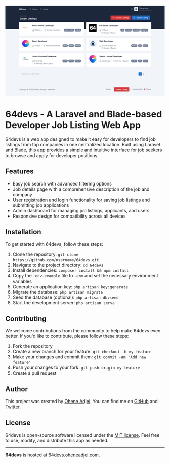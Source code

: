 <p align="center"><a href="https://64devs.oheneadjei.com" target="_blank"><img src="/public/64devs-preview.png" alt="64Devs Preview"></a></p>



<!-- ![64devs website](/public/64devs-preview.png) -->

# 64devs - A Laravel and Blade-based Developer Job Listing Web App

64devs is a web app designed to make it easy for developers to find job listings from top companies in one centralized location. Built using Laravel and Blade, this app provides a simple and intuitive interface for job seekers to browse and apply for developer positions.



## Features

- Easy job search with advanced filtering options
- Job details page with a comprehensive description of the job and company
- User registration and login functionality for saving job listings and submitting job applications
- Admin dashboard for managing job listings, applicants, and users
- Responsive design for compatibility across all devices

## Installation

To get started with 64devs, follow these steps:

1. Clone the repository: `git clone https://github.com/username/64devs.git`
2. Navigate to the project directory: `cd 64devs`
3. Install dependencies: `composer install && npm install`
4. Copy the `.env.example` file to `.env` and set the necessary environment variables
5. Generate an application key: `php artisan key:generate`
6. Migrate the database: `php artisan migrate`
7. Seed the database (optional): `php artisan db:seed`
8. Start the development server: `php artisan serve`

## Contributing

We welcome contributions from the community to help make 64devs even better. If you'd like to contribute, please follow these steps:

1. Fork the repository
2. Create a new branch for your feature: `git checkout -b my-feature`
3. Make your changes and commit them: `git commit -am 'Add new feature'`
4. Push your changes to your fork: `git push origin my-feature`
5. Create a pull request

## Author

This project was created by [Ohene Adjei](https://oheneadjei.com/). You can find me on [GitHub](https://github.com/oheneadj) and [Twitter](https://twitter.com/oheneadj).

## License

64devs is open-source software licensed under the [MIT license](https://opensource.org/licenses/MIT). Feel free to use, modify, and distribute this app as needed.

---

**64devs** is hosted at [64devs.oheneadjei.com](https://64devs.oheneadjei.com).

